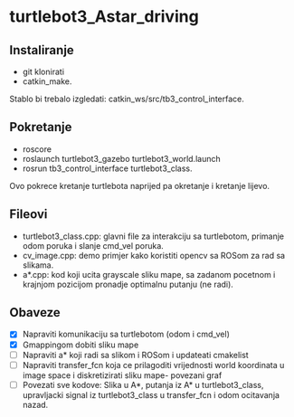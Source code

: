 # turtlebot3_Astar_driving

## Instaliranje
- git klonirati
- catkin_make.

Stablo bi trebalo izgledati: catkin_ws/src/tb3_control_interface.

## Pokretanje
- roscore
- roslaunch turtlebot3_gazebo turtlebot3_world.launch
- rosrun tb3_control_interface turtlebot3_class.

Ovo pokrece kretanje turtlebota naprijed pa okretanje i kretanje lijevo.

## Fileovi
- turtlebot3_class.cpp: glavni file za interakciju sa turtlebotom, primanje odom poruka i slanje cmd_vel poruka.
- cv_image.cpp: demo primjer kako koristiti opencv sa ROSom za rad sa slikama.
- a*.cpp: kod koji ucita grayscale sliku mape, sa zadanom pocetnom i krajnjom pozicijom pronadje optimalnu putanju (ne radi).

## Obaveze
- [x] Napraviti komunikaciju sa turtlebotom (odom i cmd_vel)
- [x] Gmappingom dobiti sliku mape
- [ ] Napraviti a* koji radi sa slikom i ROSom i updateati cmakelist
- [ ] Napraviti transfer_fcn koja ce prilagoditi vrijednosti world koordinata u image space i diskretizirati sliku mape- povezani graf
- [ ] Povezati sve kodove: Slika u A*, putanja iz A* u turtlebot3_class, upravljacki signal iz turtlebot3_class u transfer_fcn i odom ocitavanja nazad.
